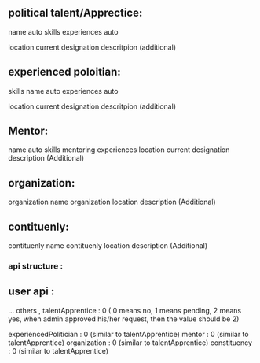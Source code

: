 ## political talent/Apprectice:
name auto
skills
experiences auto

 location
 current designation
  descritpion (additional)

## experienced poloitian:

skills
name auto
experiences auto

 location
 current designation
  descritpion (additional)

 ## Mentor:
name auto
skills
mentoring experiences
 location
 current designation
  description (Additional)


 ## organization:
 organization name
 organization location
 description (Additional)

 ## contituenly:

 contituenly name
 contituenly location
 description (Additional)


 ### api structure :

## user api :

... others ,
talentApprentice : 0         ( 0 means no, 1 means pending, 2 means yes, when admin approved his/her request, then   the value should be 2)

experiencedPolitician : 0    (similar to talentApprentice)
mentor : 0                   (similar to talentApprentice)
organization : 0             (similar to talentApprentice)
constituency : 0             (similar to talentApprentice)

